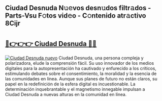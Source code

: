 ## Ciudad Desnuda N𝚞𝚎vos desn𝚞dos filtr𝚊dos - Parts-Vsu F𝚘tos vid𝚎o - C𝚘ntenido atr𝚊ctivo 8Cijr

# <h2><a href="http://mb5bl3t.tromn.icu/?c=Ciudad+Desnuda">🔗👉👉👉 Ciudad Desnuda 🔗🔗</a></h2>

[![Ciudad Desnuda nuevo](https://i.imgur.com/pEAQMta.gif)](http://mb5bl3t.tromn.icu/?c=Ciudad+Desnuda)
Ciudad Desnuda, una persona compleja y polarizadora, elude la comprensión fácil. Su uso innovador de los medios digitales para la autopresentación ha cautivado y enfurecido a los críticos, estimulando debates sobre el consentimiento, la moralidad y la esencia de las comunidades en línea. Aunque sus planes de futuro no están claros, su papel en la redefinición de la esfera digital es incuestionable. La determinación inquebrantable y el magnetismo innegable impulsan a Ciudad Desnuda a nuevas alturas en la comunidad en línea.
